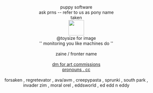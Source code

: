 <p align="center"> puppy software <br> ask prns -- refer to us as pony name <br> taken <br> <img src='https://i.pinimg.com/736x/0e/d8/9a/0ed89a20f6fcd7bde867fa7ca15fe66a.jpg' height='50' width='50'><br> @toysize for image <br> '' monitoring you like machines do ''<br><br> zaine / fronter name<br><br> <a href='https://www.instagram.com/gleamingmoth/'> dm for art commissions </a> <br> <a href='https://pronouns.cc/@puppy.software'> pronouns . cc </a> <br><br> forsaken , regretevator , ava/avm , creepypasta , sprunki , south park , invader zim , moral orel , eddsworld , ed edd n eddy<br></p>

